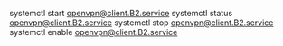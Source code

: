 systemctl start openvpn@client.B2.service
systemctl status openvpn@client.B2.service
systemctl stop openvpn@client.B2.service
systemctl enable openvpn@client.B2.service
